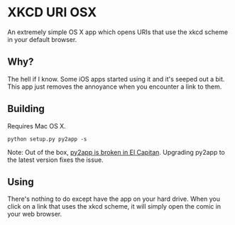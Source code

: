 # XKCD URI OSX

An extremely simple OS X app which opens URIs that use the xkcd scheme in your default browser.

## Why?

The hell if I know. Some iOS apps started using it and it's seeped out a bit. This app just removes the annoyance when you encounter a link to them.


## Building

Requires Mac OS X.

`python setup.py py2app -s`

Note: Out of the box, [py2app is broken in El Capitan](https://forums.developer.apple.com/thread/6987). Upgrading py2app to the latest version fixes the issue.


## Using

There's nothing to do except have the app on your hard drive. When you click on a link that uses the xkcd scheme, it will simply open the comic in your web browser.